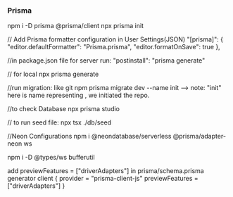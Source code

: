 ### Prisma

npm i -D prisma @prisma/client
npx prisma init

// Add Prisma formatter configuration in User Settings(JSON)
"[prisma]": {
"editor.defaultFormatter": "Prisma.prisma",
"editor.formatOnSave": true
},

//in package.json file for server run:
"postinstall": "prisma generate"

// for local
npx prisma generate

//run migration: like git
npm prisma migrate dev --name init --> note: "init" here is name representing , we initiated the repo.

//to check Database
npx prisma studio

// to run seed file:
npx tsx ./db/seed

//Neon Configurations
npm i @neondatabase/serverless @prisma/adapter-neon ws

npm i -D @types/ws bufferutil

add previewFeatures = ["driverAdapters"] in prisma/schema.prisma
generator client {
provider = "prisma-client-js"
previewFeatures = ["driverAdapters"]
}
